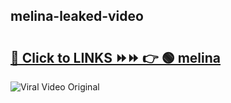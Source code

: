 
 ## melina-leaked-video 

# <h2><a href="https://clipsfans.com/melina&ref=git">🔗 Click to LINKS ⏩⏩ 👉 🟢 melina </a></h2>

<a href="https://clipsfans.com/melina&ref=git" rel="nofollow" data-target="animated-image.originalLink"><img src="https://i.ibb.co.com/xMMVF88/686577567.gif" alt="Viral Video Original" style="max-width: 100%; display: inline-block;" data-target="animated-image.originalImage"></a>
